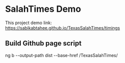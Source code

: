 # SalahTimes Demo 

This project demo link: https://sabikabtahee.github.io/TexasSalahTimes/timings

## Build Github page script

ng b --output-path dist --base-href /TexasSalahTimes/
